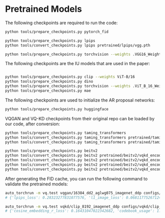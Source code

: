# Pretrained Models

The following checkpoints are required to run the code:

```bash
python tools/prepare_checkpoints.py pytorch_fid

python tools/prepare_checkpoints.py lpips
python tools/convert_checkpoints.py lpips pretrained/lpips/vgg.pth

python tools/prepare_checkpoints.py torchvision --weights .VGG16_Weights.DEFAULT
```

The following checkpoints are the IU models that are used in the paper:

```bash

python tools/prepare_checkpoints.py clip --weights ViT-B/16
python tools/prepare_checkpoints.py dino
python tools/prepare_checkpoints.py torchvision --weights .ViT_B_16_Weights.DEFAULT
python tools/prepare_checkpoints.py mae
```

The following checkpoints are used to initialize the AR proposal networks:

```bash
python tools/prepare_checkpoints.py huggingface
```

VQGAN and VQ-KD checkpoints from their original repo can be loaded by our code, after conversion:

```bash
python tools/prepare_checkpoints.py taming_transformers
python tools/convert_checkpoints.py taming_transformers pretrained/taming-transformers/vqgan_imagenet_f16_1024.pth --check configs/vqgan/1024_imagenet_ddp.py
python tools/convert_checkpoints.py taming_transformers pretrained/taming-transformers/vqgan_imagenet_f16_16384.pth --check configs/vqgan/16384_dd2_aglwg075_imagenet_ddp.py

python tools/prepare_checkpoints.py beitv2
python tools/convert_checkpoints.py beitv2 pretrained/beitv2/vqkd_encoder_base_decoder_1x768x12_clip.pth
python tools/convert_checkpoints.py beitv2 pretrained/beitv2/vqkd_encoder_base_decoder_1x768x12_clip.pth --check configs/vqkd/clip_8192_imagenet_ddp.py --suffix .converted.with_decoder --with-decoder
python tools/convert_checkpoints.py beitv2 pretrained/beitv2/vqkd_encoder_base_decoder_1x768x12_dino.pth
python tools/convert_checkpoints.py beitv2 pretrained/beitv2/vqkd_encoder_base_decoder_1x768x12_dino.pth --check configs/vqkd/dino_8192_imagenet_ddp.py --suffix .converted.with_decoder --with-decoder
```

After generating the FID cache, you can run the following command to validate the pretrained models:

```bash
auto_torchrun -m vq.test vqgan/16384_dd2_aglwg075_imagenet_ddp configs/vqgan/16384_dd2_aglwg075_imagenet_ddp.py --load-model-from pretrained/taming-transformers/vqgan_imagenet_f16_16384.pth.converted --visual pred_image
# {'lpips_loss': 0.28323277831077576, 'l1_image_loss': 0.06811775267124176, 'mse_image_loss': 0.013179616071283817, 'psnr': 19.970359802246094, 'ssim': 0.5023356676101685, 'fid': 4.980832106065748, 'codebook_usage': 0.059326171875, 'codebook_ppl': 6.812368392944336}

auto_torchrun -m vq.test vqkd/clip_8192_imagenet_ddp configs/vqkd/clip_8192_imagenet_ddp.py --load-model-from pretrained/beitv2/vqkd_encoder_base_decoder_1x768x12_clip.pth.converted.with_decoder
# {'cosine_embedding_r_loss': 0.16431047022342682, 'codebook_usage': 1.0, 'codebook_ppl': 8.94822883605957}
```
